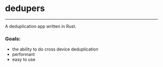 # dedupers
---
A deduplication app written in Rust.

### Goals:

 - the ability to do cross device deduplication
 - performant
 - easy to use